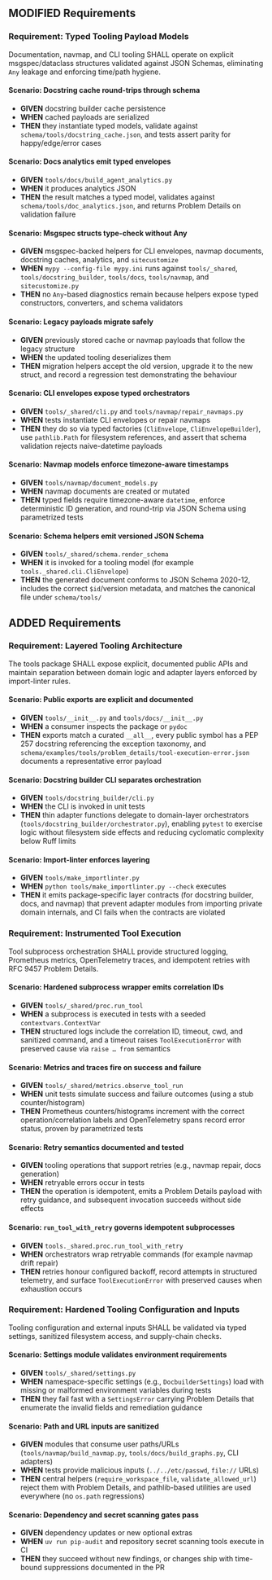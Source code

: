 ## MODIFIED Requirements
### Requirement: Typed Tooling Payload Models
Documentation, navmap, and CLI tooling SHALL operate on explicit msgspec/dataclass structures validated against JSON Schemas, eliminating `Any` leakage and enforcing time/path hygiene.

#### Scenario: Docstring cache round-trips through schema
- **GIVEN** docstring builder cache persistence
- **WHEN** cached payloads are serialized
- **THEN** they instantiate typed models, validate against `schema/tools/docstring_cache.json`, and tests assert parity for happy/edge/error cases

#### Scenario: Docs analytics emit typed envelopes
- **GIVEN** `tools/docs/build_agent_analytics.py`
- **WHEN** it produces analytics JSON
- **THEN** the result matches a typed model, validates against `schema/tools/doc_analytics.json`, and returns Problem Details on validation failure

#### Scenario: Msgspec structs type-check without Any
- **GIVEN** msgspec-backed helpers for CLI envelopes, navmap documents, docstring caches, analytics, and `sitecustomize`
- **WHEN** `mypy --config-file mypy.ini` runs against `tools/_shared`, `tools/docstring_builder`, `tools/docs`, `tools/navmap`, and `sitecustomize.py`
- **THEN** no `Any`-based diagnostics remain because helpers expose typed constructors, converters, and schema validators

#### Scenario: Legacy payloads migrate safely
- **GIVEN** previously stored cache or navmap payloads that follow the legacy structure
- **WHEN** the updated tooling deserializes them
- **THEN** migration helpers accept the old version, upgrade it to the new struct, and record a regression test demonstrating the behaviour

#### Scenario: CLI envelopes expose typed orchestrators
- **GIVEN** `tools/_shared/cli.py` and `tools/navmap/repair_navmaps.py`
- **WHEN** tests instantiate CLI envelopes or repair navmaps
- **THEN** they do so via typed factories (`CliEnvelope`, `CliEnvelopeBuilder`), use `pathlib.Path` for filesystem references, and assert that schema validation rejects naive-datetime payloads

#### Scenario: Navmap models enforce timezone-aware timestamps
- **GIVEN** `tools/navmap/document_models.py`
- **WHEN** navmap documents are created or mutated
- **THEN** typed fields require timezone-aware `datetime`, enforce deterministic ID generation, and round-trip via JSON Schema using parametrized tests

#### Scenario: Schema helpers emit versioned JSON Schema
- **GIVEN** `tools/_shared/schema.render_schema`
- **WHEN** it is invoked for a tooling model (for example `tools._shared.cli.CliEnvelope`)
- **THEN** the generated document conforms to JSON Schema 2020-12, includes the correct `$id`/version metadata, and matches the canonical file under `schema/tools/`

## ADDED Requirements
### Requirement: Layered Tooling Architecture
The tools package SHALL expose explicit, documented public APIs and maintain separation between domain logic and adapter layers enforced by import-linter rules.

#### Scenario: Public exports are explicit and documented
- **GIVEN** `tools/__init__.py` and `tools/docs/__init__.py`
- **WHEN** a consumer inspects the package or `pydoc`
- **THEN** exports match a curated `__all__`, every public symbol has a PEP 257 docstring referencing the exception taxonomy, and `schema/examples/tools/problem_details/tool-execution-error.json` documents a representative error payload

#### Scenario: Docstring builder CLI separates orchestration
- **GIVEN** `tools/docstring_builder/cli.py`
- **WHEN** the CLI is invoked in unit tests
- **THEN** thin adapter functions delegate to domain-layer orchestrators (`tools/docstring_builder/orchestrator.py`), enabling `pytest` to exercise logic without filesystem side effects and reducing cyclomatic complexity below Ruff limits

#### Scenario: Import-linter enforces layering
- **GIVEN** `tools/make_importlinter.py`
- **WHEN** `python tools/make_importlinter.py --check` executes
- **THEN** it emits package-specific layer contracts (for docstring builder, docs, and navmap) that prevent adapter modules from importing private domain internals, and CI fails when the contracts are violated

### Requirement: Instrumented Tool Execution
Tool subprocess orchestration SHALL provide structured logging, Prometheus metrics, OpenTelemetry traces, and idempotent retries with RFC 9457 Problem Details.

#### Scenario: Hardened subprocess wrapper emits correlation IDs
- **GIVEN** `tools/_shared/proc.run_tool`
- **WHEN** a subprocess is executed in tests with a seeded `contextvars.ContextVar`
- **THEN** structured logs include the correlation ID, timeout, cwd, and sanitized command, and a timeout raises `ToolExecutionError` with preserved cause via `raise … from` semantics

#### Scenario: Metrics and traces fire on success and failure
- **GIVEN** `tools/_shared/metrics.observe_tool_run`
- **WHEN** unit tests simulate success and failure outcomes (using a stub counter/histogram)
- **THEN** Prometheus counters/histograms increment with the correct operation/correlation labels and OpenTelemetry spans record error status, proven by parametrized tests

#### Scenario: Retry semantics documented and tested
- **GIVEN** tooling operations that support retries (e.g., navmap repair, docs generation)
- **WHEN** retryable errors occur in tests
- **THEN** the operation is idempotent, emits a Problem Details payload with retry guidance, and subsequent invocation succeeds without side effects

#### Scenario: `run_tool_with_retry` governs idempotent subprocesses
- **GIVEN** `tools._shared.proc.run_tool_with_retry`
- **WHEN** orchestrators wrap retryable commands (for example navmap drift repair)
- **THEN** retries honour configured backoff, record attempts in structured telemetry, and surface `ToolExecutionError` with preserved causes when exhaustion occurs

### Requirement: Hardened Tooling Configuration and Inputs
Tooling configuration and external inputs SHALL be validated via typed settings, sanitized filesystem access, and supply-chain checks.

#### Scenario: Settings module validates environment requirements
- **GIVEN** `tools/_shared/settings.py`
- **WHEN** namespace-specific settings (e.g., `DocbuilderSettings`) load with missing or malformed environment variables during tests
- **THEN** they fail fast with a `SettingsError` carrying Problem Details that enumerate the invalid fields and remediation guidance

#### Scenario: Path and URL inputs are sanitized
- **GIVEN** modules that consume user paths/URLs (`tools/navmap/build_navmap.py`, `tools/docs/build_graphs.py`, CLI adapters)
- **WHEN** tests provide malicious inputs (`../../etc/passwd`, `file://` URLs)
- **THEN** central helpers (`require_workspace_file`, `validate_allowed_url`) reject them with Problem Details, and pathlib-based utilities are used everywhere (no `os.path` regressions)

#### Scenario: Dependency and secret scanning gates pass
- **GIVEN** dependency updates or new optional extras
- **WHEN** `uv run pip-audit` and repository secret scanning tools execute in CI
- **THEN** they succeed without new findings, or changes ship with time-bound suppressions documented in the PR

